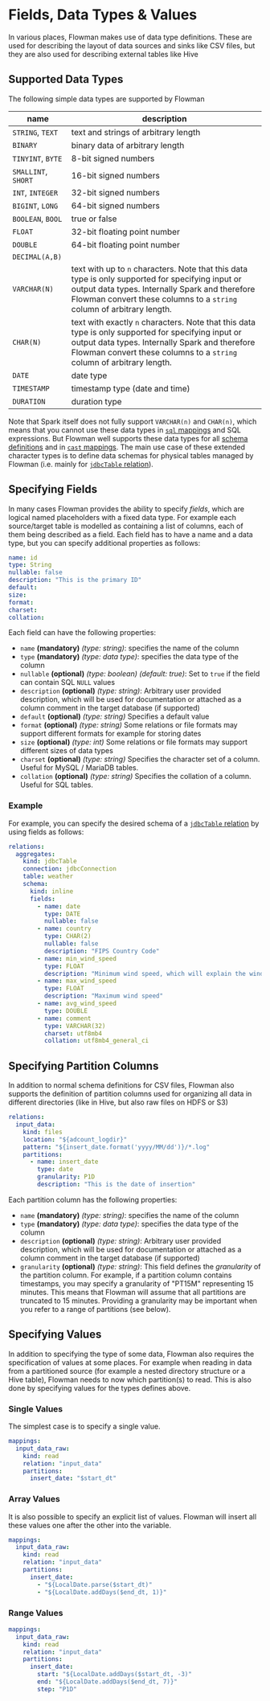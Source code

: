 # Fields, Data Types & Values

In various places, Flowman makes use of data type definitions. These are used for describing the layout of
data sources and sinks like CSV files, but they are also used for describing external tables like Hive

## Supported Data Types

The following simple data types are supported by Flowman

| name                | description                                                                                                                                                                                                                   |
|---------------------|-------------------------------------------------------------------------------------------------------------------------------------------------------------------------------------------------------------------------------|
| `STRING`, `TEXT`    | text and strings of arbitrary length                                                                                                                                                                                          |
| `BINARY`            | binary data of arbitrary length                                                                                                                                                                                               |
| `TINYINT`, `BYTE`   | 8-bit signed numbers                                                                                                                                                                                                          |
| `SMALLINT`, `SHORT` | 16-bit signed numbers                                                                                                                                                                                                         |
| `INT`, `INTEGER`    | 32-bit signed numbers                                                                                                                                                                                                         |
| `BIGINT`, `LONG`    | 64-bit signed numbers                                                                                                                                                                                                         |
| `BOOLEAN`, `BOOL`   | true or false                                                                                                                                                                                                                 |
| `FLOAT`             | 32-bit floating point number                                                                                                                                                                                                  |
| `DOUBLE`            | 64-bit floating point number                                                                                                                                                                                                  |
| `DECIMAL(A,B)`      |                                                                                                                                                                                                                               |
| `VARCHAR(N)`        | text with up to `n` characters. Note that this data type is only supported for specifying input or output data types. Internally Spark and therefore Flowman convert these columns to a `string` column of arbitrary length.   |
| `CHAR(N)`           | text with exactly `n` characters. Note that this data type is only supported for specifying input or output data types. Internally Spark and therefore Flowman convert these columns to a `string` column of arbitrary length. |
| `DATE`              | date type                                                                                                                                                                                                                     |
| `TIMESTAMP`         | timestamp type (date and time)                                                                                                                                                                                                |
| `DURATION`          | duration type                                                                                                                                                                                                                 |

Note that Spark itself does not fully support `VARCHAR(n)` and `CHAR(n)`, which means that you cannot use these
data types in [`sql` mappings](mapping/sql.md) and SQL expressions. But Flowman well supports these data types for
all [schema definitions](schema/index.md) and in [`cast` mappings](mapping/cast.md). The main use case of these 
extended character types is to define data schemas for physical tables managed by Flowman (i.e. mainly for 
[`jdbcTable` relation](relation/jdbcTable.md)).


## Specifying Fields
In many cases Flowman provides the ability to specify *fields*, which are logical named placeholders with a fixed data
type. For example each source/target table is modelled as containing a list of columns, each of them being described
as a field. Each field has to have a name and a data type, but you can specify additional properties as follows:
```yaml
name: id
type: String
nullable: false
description: "This is the primary ID"
default:
size:
format:
charset:
collation:
```
Each field can have the following properties:
* `name` **(mandatory)** *(type: string)*: specifies the name of the column
* `type` **(mandatory)** *(type: data type)*: specifies the data type of the column
* `nullable` **(optional)** *(type: boolean)* *(default: true)*: Set to `true` if the field can contain SQL `NULL` values
* `description` **(optional)** *(type: string)*: Arbitrary user provided description, which will be used for
documentation or attached as a column comment in the target database (if supported)
* `default` **(optional)** *(type: string)* Specifies a default value
* `format` **(optional)** *(type: string)* Some relations or file formats may support different formats for example
  for storing dates
* `size` **(optional)** *(type: int)* Some relations or file formats may support different sizes of data types
* `charset` **(optional)** *(type: string)* Specifies the character set of a column. Useful for MySQL / MariaDB tables.
* `collation` **(optional)** *(type: string)* Specifies the collation of a column. Useful for SQL tables.


### Example
For example, you can specify the desired schema of a [`jdbcTable` relation](relation/jdbcTable.md) by using fields
as follows:
```yaml
relations:
  aggregates:
    kind: jdbcTable
    connection: jdbcConnection
    table: weather
    schema:
      kind: inline
      fields:
        - name: date
          type: DATE
          nullable: false
        - name: country
          type: CHAR(2)
          nullable: false
          description: "FIPS Country Code"
        - name: min_wind_speed
          type: FLOAT
          description: "Minimum wind speed, which will explain the wind speed but not the direction, which is provided in another cölumn"
        - name: max_wind_speed
          type: FLOAT
          description: "Maximum wind speed"
        - name: avg_wind_speed
          type: DOUBLE
        - name: comment
          type: VARCHAR(32)
          charset: utf8mb4
          collation: utf8mb4_general_ci
```


## Specifying Partition Columns
In addition to normal schema definitions for CSV files, Flowman also supports the definition of partition columns used
for organizing all data in different directories (like in Hive, but also raw files on HDFS or S3)
```yaml
relations:
  input_data:
    kind: files
    location: "${adcount_logdir}"
    pattern: "${insert_date.format('yyyy/MM/dd')}/*.log"
    partitions:
      - name: insert_date
        type: date
        granularity: P1D
        description: "This is the date of insertion"
```
Each partition column has the following properties:
* `name` **(mandatory)** *(type: string)*: specifies the name of the column
* `type` **(mandatory)** *(type: data type)*: specifies the data type of the column
* `description` **(optional)** *(type: string)*: Arbitrary user provided description, which will be used for
  documentation or attached as a column comment in the target database (if supported)
* `granularity` **(optional)** *(type: string)*: This field defines the *granularity* of the partition column. For
example, if a partition column contains timestamps, you may specify a granularity of "PT15M" representing 15 minutes.
This means that Flowman will assume that all partitions are truncated to 15 minutes. Providing a granularity may be
important when you refer to a range of partitions (see below).


## Specifying Values

In addition to specifying the type of some data, Flowman also requires the specification of values at some places. For
example when reading in data from a partitioned source (for example a nested directory structure or a Hive table), 
Flowman needs to now which partition(s) to read. This is also done by specifying values for the types defines above.

### Single Values
The simplest case is to specify a single value.
```yaml
mappings:
  input_data_raw:
    kind: read
    relation: "input_data"
    partitions:
      insert_date: "$start_dt"
```

### Array Values
It is also possible to specify an explicit list of values. Flowman will insert all these values one after the other
into the variable.
```yaml
mappings:
  input_data_raw:
    kind: read
    relation: "input_data"
    partitions:
      insert_date:
        - "${LocalDate.parse($start_dt)"
        - "${LocalDate.addDays($end_dt, 1)}"
```


### Range Values
```yaml
mappings:
  input_data_raw:
    kind: read
    relation: "input_data"
    partitions:
      insert_date:
        start: "${LocalDate.addDays($start_dt, -3)"
        end: "${LocalDate.addDays($end_dt, 7)}"
        step: "P1D"
```
